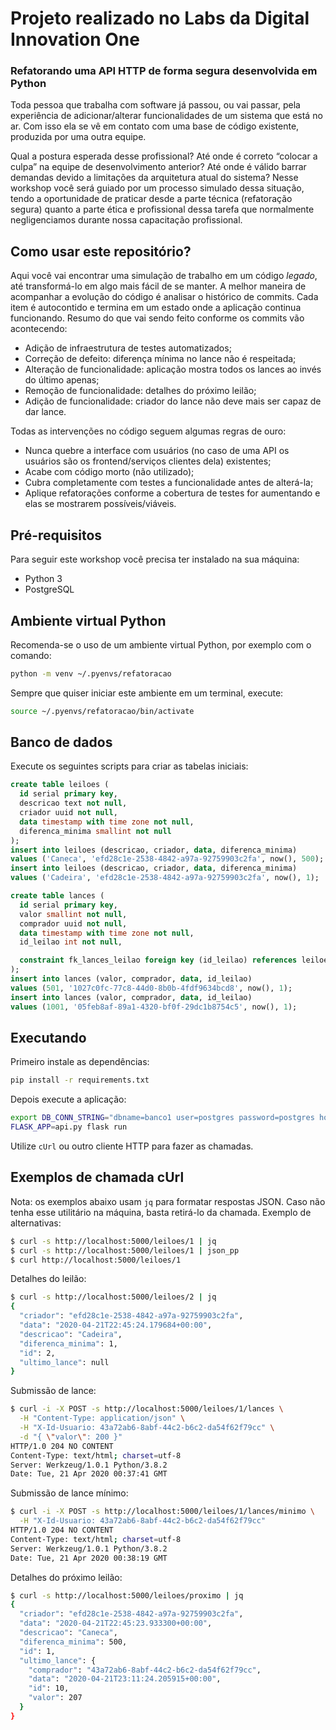 # Projeto realizado no Labs da Digital Innovation One

### Refatorando uma API HTTP de forma segura desenvolvida em Python

Toda pessoa que trabalha com software já passou, ou vai passar, pela experiência de adicionar/alterar funcionalidades de um sistema que está no ar. Com isso ela se vê em contato com uma base de código existente, produzida por uma outra equipe.

Qual a postura esperada desse profissional? Até onde é correto “colocar a culpa” na equipe de desenvolvimento anterior? Até onde é válido barrar demandas devido a limitações da arquitetura atual do sistema? Nesse workshop você será guiado por um processo simulado dessa situação, tendo a oportunidade de praticar desde a parte técnica (refatoração segura) quanto a parte ética e profissional dessa tarefa que normalmente negligenciamos durante nossa capacitação profissional.

## Como usar este repositório?

Aqui você vai encontrar uma simulação de trabalho em um código *legado*, até transformá-lo em algo mais fácil de se manter. A melhor maneira de acompanhar a evolução do código é analisar o histórico de commits. Cada item é autocontido e termina em um estado onde a aplicação continua funcionando. Resumo do que vai sendo feito conforme os commits vão acontecendo:

- Adição de infraestrutura de testes automatizados;
- Correção de defeito: diferença mínima no lance não é respeitada;
- Alteração de funcionalidade: aplicação mostra todos os lances ao invés do último apenas;
- Remoção de funcionalidade: detalhes do próximo leilão;
- Adição de funcionalidade: criador do lance não deve mais ser capaz de dar lance.

Todas as intervenções no código seguem algumas regras de ouro:

- Nunca quebre a interface com usuários (no caso de uma API os usuários são os frontend/serviços clientes dela) existentes;
- Acabe com código morto (não utilizado);
- Cubra completamente com testes a funcionalidade antes de alterá-la;
- Aplique refatorações conforme a cobertura de testes for aumentando e elas se mostrarem possíveis/viáveis.

## Pré-requisitos

Para seguir este workshop você precisa ter instalado na sua máquina:

- Python 3
- PostgreSQL

## Ambiente virtual Python

Recomenda-se o uso de um ambiente virtual Python, por exemplo com o comando:

```sh
python -m venv ~/.pyenvs/refatoracao
```

Sempre que quiser iniciar este ambiente em um terminal, execute:

```sh
source ~/.pyenvs/refatoracao/bin/activate
```

## Banco de dados

Execute os seguintes scripts para criar as tabelas iniciais:

```sql
create table leiloes (
  id serial primary key,
  descricao text not null,
  criador uuid not null,
  data timestamp with time zone not null,
  diferenca_minima smallint not null
);
insert into leiloes (descricao, criador, data, diferenca_minima)
values ('Caneca', 'efd28c1e-2538-4842-a97a-92759903c2fa', now(), 500);
insert into leiloes (descricao, criador, data, diferenca_minima)
values ('Cadeira', 'efd28c1e-2538-4842-a97a-92759903c2fa', now(), 1);

create table lances (
  id serial primary key,
  valor smallint not null,
  comprador uuid not null,
  data timestamp with time zone not null,
  id_leilao int not null,

  constraint fk_lances_leilao foreign key (id_leilao) references leiloes (id)
);
insert into lances (valor, comprador, data, id_leilao)
values (501, '1027c0fc-77c8-44d0-8b0b-4fdf9634bcd8', now(), 1);
insert into lances (valor, comprador, data, id_leilao)
values (1001, '05feb8af-89a1-4320-bf0f-29dc1b8754c5', now(), 1);
```

## Executando

Primeiro instale as dependências:

```sh
pip install -r requirements.txt
```

Depois execute a aplicação:

```sh
export DB_CONN_STRING="dbname=banco1 user=postgres password=postgres host=localhost"
FLASK_APP=api.py flask run
```

Utilize `cUrl` ou outro cliente HTTP para fazer as chamadas.

## Exemplos de chamada cUrl

Nota: os exemplos abaixo usam `jq` para formatar respostas JSON. Caso não tenha esse utilitário na máquina, basta retirá-lo da chamada. Exemplo de alternativas:

```sh
$ curl -s http://localhost:5000/leiloes/1 | jq
$ curl -s http://localhost:5000/leiloes/1 | json_pp
$ curl http://localhost:5000/leiloes/1
```

Detalhes do leilão:

```sh
$ curl -s http://localhost:5000/leiloes/2 | jq
{
  "criador": "efd28c1e-2538-4842-a97a-92759903c2fa",
  "data": "2020-04-21T22:45:24.179684+00:00",
  "descricao": "Cadeira",
  "diferenca_minima": 1,
  "id": 2,
  "ultimo_lance": null
}
```

Submissão de lance:

```sh
$ curl -i -X POST -s http://localhost:5000/leiloes/1/lances \
  -H "Content-Type: application/json" \
  -H "X-Id-Usuario: 43a72ab6-8abf-44c2-b6c2-da54f62f79cc" \
  -d "{ \"valor\": 200 }"
HTTP/1.0 204 NO CONTENT
Content-Type: text/html; charset=utf-8
Server: Werkzeug/1.0.1 Python/3.8.2
Date: Tue, 21 Apr 2020 00:37:41 GMT
```

Submissão de lance mínimo:

```sh
$ curl -i -X POST -s http://localhost:5000/leiloes/1/lances/minimo \
  -H "X-Id-Usuario: 43a72ab6-8abf-44c2-b6c2-da54f62f79cc"
HTTP/1.0 204 NO CONTENT
Content-Type: text/html; charset=utf-8
Server: Werkzeug/1.0.1 Python/3.8.2
Date: Tue, 21 Apr 2020 00:38:19 GMT
```

Detalhes do próximo leilão:

```sh
$ curl -s http://localhost:5000/leiloes/proximo | jq
{
  "criador": "efd28c1e-2538-4842-a97a-92759903c2fa",
  "data": "2020-04-21T22:45:23.933300+00:00",
  "descricao": "Caneca",
  "diferenca_minima": 500,
  "id": 1,
  "ultimo_lance": {
    "comprador": "43a72ab6-8abf-44c2-b6c2-da54f62f79cc",
    "data": "2020-04-21T23:11:24.205915+00:00",
    "id": 10,
    "valor": 207
  }
}
```
